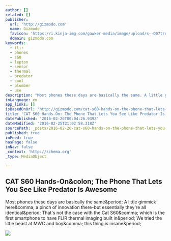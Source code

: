 ```yaml
---
author: []
related: []
publisher:
  url: 'http://gizmodo.com'
  name: Gizmodo
  favicon: 'https://i.kinja-img.com/gawker-media/image/upload/s--O07tru6M--/c_fill,fl_progressive,g_center,h_80,q_80,w_80/fdj3buryz5nuzyf2k620.png'
  domain: gizmodo.com
keywords:
  - flir
  - phones
  - s60
  - lepton
  - sensor
  - thermal
  - predator
  - cool
  - plumber
  - use
description: "Most phones these days are basically the same. A little gimmick here, a pinch of innovation there-but essentially they're all identical. That's not the case with the Cat S60, which is the first smartphone to have FLIR thermal imaging built in. We tried the little beast at MWC and boy, this thing is insane."
inLanguage: en
app_links: []
isBasedOnUrl: 'http://gizmodo.com/cat-s60-hands-on-the-phone-that-lets-you-see-like-pred-1760419995?utm_campaign=socialflow_gizmodo_twitter&utm_source=gizmodo_twitter&utm_medium=socialflow'
title: 'CAT S60 Hands-On: The Phone That Lets You See Like Predator Is Awesome'
datePublished: '2016-02-26T00:04:26.939Z'
dateModified: '2016-02-25T21:02:58.318Z'
sourcePath: _posts/2016-02-26-cat-s60-hands-on-the-phone-that-lets-you-see-like-predator.md
published: true
inFeed: true
hasPage: false
inNav: false
_context: 'http://schema.org'
_type: MediaObject

---
```

<article style=""><h1>CAT S60 Hands-On&amp;colon; The Phone That Lets You See Like Predator Is Awesome</h1><p>Most phones these days are basically the same&amp;period; A little gimmick here&amp;comma; a pinch of innovation there-but essentially they're all identical&amp;period; That's not the case with the Cat S60&amp;comma; which is the first smartphone to have FLIR thermal imaging built in&amp;period; We tried the little beast at MWC and boy&amp;comma; this thing is insane&amp;period;</p><img src="http://i.kinja-img.com/gawker-media/image/upload/s--2Z7ZRH5r--/obt6lcrjj7nec870ktco.jpg" /></article>